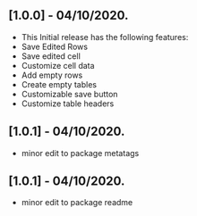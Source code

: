 ## [1.0.0] - 04/10/2020.

* This Initial release has the following features:
* Save Edited Rows
* Save edited cell 
* Customize cell data
* Add empty rows
* Create empty tables
* Customizable save button
* Customize table headers

## [1.0.1] - 04/10/2020.

* minor edit to package metatags

## [1.0.1] - 04/10/2020.

* minor edit to package readme